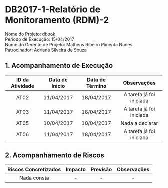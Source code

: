 # DB2017-1-Relatório de Monitoramento (RDM)-2

Nome do Projeto: dbook    
Período de Execução: 15/04/2017  
Nome do Gerente de Projeto: Matheus Ribeiro Pimenta Nunes    
Patrocinador: Adriana Silveira de Souza    

## 1. Acompanhamento de Execução

| ID da Atividade | Data de Início | Data de Término | Observações | 
|:---------------:|:--------------:|:---------------:|:-----------:|
| AT02 | 11/04/2017 | 18/04/2017 | A tarefa já foi iniciada |
| AT03 | 11/04/2017 | 18/04/2017 | A tarefa já foi iniciada |
| AT05 | 10/04/2017 | 10/04/2017 | Nada a declarar |
| AT06 | 11/04/2017 | 18/04/2017 | A tarefa já foi iniciada |

## 2. Acompanhamento de Riscos

| Riscos Concretizados | Impacto | Previsão | Observações |
|:--------------------:|:-------:|:--------:|:-----------:|
| Nada consta | - | -  | - |
